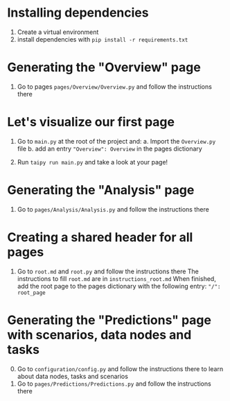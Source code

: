 # Installing dependencies
1. Create a virtual environment
2. install dependencies with `pip install -r requirements.txt`

# Generating the "Overview" page
1. Go to pages `pages/Overview/Overview.py` and follow the instructions there

# Let's visualize our first page

1. Go to `main.py` at the root of the project and:
    a. Import the `Overview.py` file
    b. add an entry `"Overview": Overview` in the pages dictionary

2. Run `taipy run main.py` and take a look at your page!

# Generating the "Analysis" page
1. Go to `pages/Analysis/Analysis.py` and follow the instructions there

# Creating a shared header for all pages
1. Go to `root.md` and `root.py` and follow the instructions there
The instructions to fill `root.md` are in `instructions_root.md`
When finished, add the root page to the pages dictionary with the following entry: `"/": root_page`

# Generating the "Predictions" page with scenarios, data nodes and tasks
0. Go to `configuration/config.py` and follow the instructions there to learn about data nodes, tasks and scenarios
1. Go to `pages/Predictions/Predictions.py` and follow the instructions there